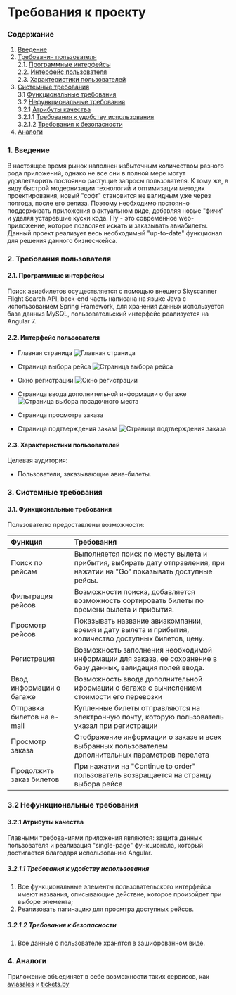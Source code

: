 # Требования к проекту
### Содержание
1. [Введение](#1)
2. [Требования пользователя](#2) <br>
  2.1. [Программные интерфейсы](#2.1) <br>
  2.2. [Интерфейс пользователя](#2.2) <br>
  2.3. [Характеристики пользователей](#2.3) <br>
3. [Системные требования](#3) <br>
  3.1 [Функциональные требования](#3.1) <br>
  3.2 [Нефункциональные требования](#3.2) <br>
    3.2.1 [Атрибуты качества](#3.2.1) <br>
      3.2.1.1 [Требования к удобству использования](#3.2.1.1) <br>
      3.2.1.2 [Требования к безопасности](#3.2.1.2) <br>
 4. [Аналоги](#4) <br>
 
 ### 1. Введение <a name="1"></a>
В настоящее время рынок наполнен избыточным количеством разного рода приложений, однако не все они в полной мере могут удовлетворить постоянно растущие запросы пользователя. К тому же, в виду быстрой модернизации технологий и оптимизации методик проектирования, новый "софт" становится не валидным уже через полгода, после его релиза. Поэтому необходимо постоянно поддерживать приложения в актуальном виде, добавляя новые "фичи" и удаляя устаревшие куски кода. Fly - это современное web-приложение, которое позволяет искать и заказывать авиабилеты. Данный проект реализует весь необходимый "up-to-date" функционал для решения данного бизнес-кейса.     
### 2. Требования пользователя <a name="2"></a>
#### 2.1. Программные интерфейсы <a name="2.1"></a>
Поиск авиабилетов осуществляется с помощью внешего Skyscanner Flight Search API, back-end часть написана на языке Java с использованием Spring Framework, для хранения данных используется база данныз MySQL, пользовательский интерфейс реализуется на Angular 7.
#### 2.2. Интерфейс пользователя <a name="2.2"></a>
- Главная страница
  ![Главная страница](https://raw.githubusercontent.com/MaximUlianov/Fly-project/master/documentation/mockups/Page_1.png)
- Страница выбора рейса
  ![Страница выбора рейса](https://raw.githubusercontent.com/MaximUlianov/Fly-project/master/documentation/mockups/Page_2.png)
- Окно регистрации
  ![Окно регистрации](https://raw.githubusercontent.com/MaximUlianov/Fly-project/master/documentation/mockups/Page_4.png)
- Страница ввода дополнительной информации о багаже
  ![Страница выбора посадочного места](https://raw.githubusercontent.com/MaximUlianov/Fly-project/master/documentation/mockups/Page_3.png)
- Страница просмотра заказа 

- Страница подтверждения заказа
  ![Страница подтверждения заказа](https://raw.githubusercontent.com/MaximUlianov/Fly-project/master/documentation/mockups/Page_6.png) 

#### 2.3. Характеристики пользователей <a name="2.3"></a>
Целевая аудитория:
* Пользователи, заказывающие авиа-билеты.

### 3. Системные требования <a name="3"></a>
#### 3.1. Функциональные требования <a name="3.1"></a>
Пользователю предоставлены возможности:

| Функция | Требования | 
|:---|:---|
| Поиск по рейсам | Выполняется поиск по месту вылета и прибытия, выбирать дату отправления, при нажатии на "Go" показывать доступные рейсы. |
| Фильтрация рейсов | Возможности поиска, добавляется возможность сортировать билеты по времени вылета и прибытия. |
| Просмотр рейсов | Показывать название авиакомпании, время и дату вылета и прибытия, количество доступных билетов, цену. |
| Регистрация | Возможность заполнения необходимой информации для заказа, ее сохранение в базу данных, валидация полей ввода. |
| Ввод информации о багаже | Возможность ввода дополнительной иформации о багаже с вычислением стоимости его перевозки |
| Отправка билетов на e-mail | Купленные билеты отправляются на электронную почту, которую пользователь указал при регистрации |
| Просмотр заказа| Отображение информации о заказе и всех выбранных пользователем дополнительных параметров перелета | 
| Продолжить заказ билетов| При нажатии на "Continue to order" пользователь возвращается на странцу выбора рейса |

### 3.2 Нефункциональные требования <a name="3.2"></a>
#### 3.2.1 Атрибуты качества <a name="3.2.1"></a>
Главными требованиями приложения являются: защита данных пользователя и реализация "single-page" функционала, который достигается благодаря использованию Angular.
##### 3.2.1.1 Требования к удобству использования <a name="3.2.1.1"></a>
1. Все функциональные элементы пользовательского интерфейса имеют названия, описывающие действие, которое произойдет при выборе элемента;
2. Реализовать пагинацию для просмтра доступных рейсов.
##### 3.2.1.2 Требования к безопасности <a name="3.2.1.2"></a>
1. Все данные о пользователе хранятся в зашифрованном виде.

### 4. Аналоги <a name="4"></a>
Приложение объединяет в себе возможности таких сервисов, как [aviasales](https://www.aviasales.by/) и [tickets.by](https://tickets.by/)